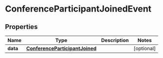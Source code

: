 

# ConferenceParticipantJoinedEvent


## Properties

Name | Type | Description | Notes
------------ | ------------- | ------------- | -------------
**data** | [**ConferenceParticipantJoined**](ConferenceParticipantJoined.md) |  |  [optional]



